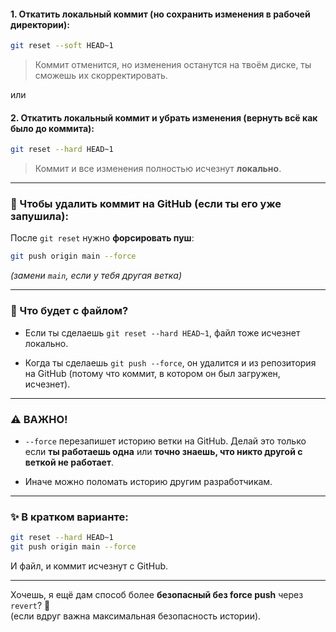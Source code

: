 #### 1. Откатить локальный коммит (но сохранить изменения в рабочей директории):

```bash
git reset --soft HEAD~1
```

> Коммит отменится, но изменения останутся на твоём диске, ты сможешь их скорректировать.

или

#### 2. Откатить локальный коммит **и убрать изменения** (вернуть всё как было до коммита):

```bash
git reset --hard HEAD~1
```

> Коммит и все изменения полностью исчезнут **локально**.

---

### 📌 Чтобы **удалить коммит на GitHub** (если ты его уже запушила):

После `git reset` нужно **форсировать пуш**:

```bash
git push origin main --force
```

_(замени `main`, если у тебя другая ветка)_

---

### 📌 Что будет с файлом?

- Если ты сделаешь `git reset --hard HEAD~1`, файл тоже исчезнет локально.
    
- Когда ты сделаешь `git push --force`, он удалится и из репозитория на GitHub (потому что коммит, в котором он был загружен, исчезнет).
    

---

### ⚠️ ВАЖНО!

- `--force` перезапишет историю ветки на GitHub. Делай это только если **ты работаешь одна** или **точно знаешь, что никто другой с веткой не работает**.
    
- Иначе можно поломать историю другим разработчикам.
    

---

### ✨ В кратком варианте:

```bash
git reset --hard HEAD~1
git push origin main --force
```

И файл, и коммит исчезнут с GitHub.

---

Хочешь, я ещё дам способ более **безопасный без force push** через `revert`? 🚀  
(если вдруг важна максимальная безопасность истории).